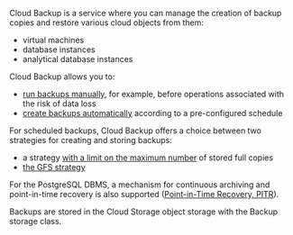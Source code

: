 Cloud Backup is a service where you can manage the creation of backup copies and restore various cloud objects from them:

- virtual machines
- database instances
- analytical database instances

Cloud Backup allows you to:

- [run backups manually](/en/storage/backups/service-management/create-backup-copy), for example, before operations associated with the risk of data loss
- [create backups automatically](/en/storage/backups/service-management/create-backup-plan) according to a pre-configured schedule

For scheduled backups, Cloud Backup offers a choice between two strategies for creating and storing backups:

- a strategy [with a limit on the maximum number](/en/storage/backups/concepts/retention-policy/forward-incremental) of stored full copies
- [the GFS strategy](/en/storage/backups/concepts/retention-policy/gfs-backup)

For the PostgreSQL DBMS, a mechanism for continuous archiving and point-in-time recovery is also supported ([Point-in-Time Recovery, PITR](/en/storage/backups/service-management/point-in-time-recovery-pitr)).

Backups are stored in the Cloud Storage object storage with the Backup storage class.
